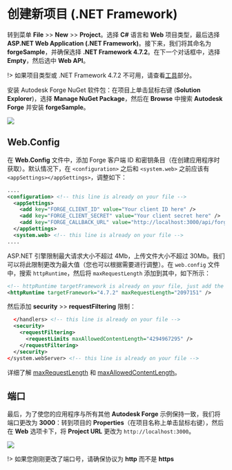 # 创建新项目 (.NET Framework)

转到菜单 **File** >> **New** >> **Project**。选择 **C#** 语言和 **Web** 项目类型，最后选择 **ASP.NET Web Application (.NET Framework)**。接下来，我们将其命名为 **forgeSample**，并确保选择 **.NET Framework 4.7.2**。在下一个对话框中，选择 **Empty**，然后选中 **Web API**。

!> 如果项目类型或 .NET Framework 4.7.2 不可用，请查看[工具](/zh-CN/environment/tools/net)部分。

安装 Autodesk Forge NuGet 软件包：在项目上单击鼠标右键 (**Solution Explorer**)，选择 **Manage NuGet Package**，然后在 **Browse** 中搜索 **Autodesk Forge** 并安装 **forgeSample**。 

![](_media/net/create_project_webapi.gif) 

## Web.Config

在 **Web.Config** 文件中，添加 Forge 客户端 ID 和密钥条目（在创建应用程序时获取）。默认情况下，在 `<configuration>` 之后和 `<system.web>` 之前应该有 `<appSettings></appSettings>`，调整如下：

```xml
....
<configuration> <!-- this line is already on your file -->
  <appSettings>
    <add key="FORGE_CLIENT_ID" value="Your client ID here" />
    <add key="FORGE_CLIENT_SECRET" value="Your client secret here" />
    <add key="FORGE_CALLBACK_URL" value="http://localhost:3000/api/forge/callback/oauth" />
  </appSettings>
  <system.web> <!-- this line is already on your file -->
....
```

ASP.NET 引擎限制最大请求大小不超过 4Mb，上传文件大小不超过 30Mb。我们可以将此限制更改为最大值（您也可以根据需要进行调整）。在 `web.config` 文件中，搜索 `httpRuntime`，然后将 `maxRequestLength` 添加到其中，如下所示：

```xml
<!-- httpRuntime targetFramework is already on your file, just add the maxRequestLength -->
<httpRuntime targetFramework="4.7.2" maxRequestLength="2097151" />
```

然后添加 **security** >> **requestFiltering** 限制：

```xml
  </handlers> <!-- this line is already on your file -->
  <security>
    <requestFiltering>
      <requestLimits maxAllowedContentLength="4294967295" />
    </requestFiltering>
  </security>
</system.webServer> <!-- this line is already on your file -->
```

详细了解 [maxRequestLength](https://msdn.microsoft.com/en-us/library/system.web.configuration.httpruntimesection.maxrequestlength.aspx) 和 [maxAllowedContentLength](https://msdn.microsoft.com/en-us/library/ms689462.aspx)。 

## 端口

最后，为了使您的应用程序与所有其他 **Autodesk Forge** 示例保持一致，我们将端口更改为 **3000**：转到项目的 **Properties**（在项目名称上单击鼠标右键），然后在 **Web** 选项卡下，将 **Project URL** 更改为 `http://localhost:3000`。

![](_media/net/port.png)

!> 如果您刚刚更改了端口号，请确保协议为 **http** 而不是 **https**

 

